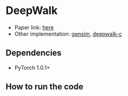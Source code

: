# DeepWalk

- Paper link: [here](https://arxiv.org/pdf/1403.6652.pdf)
- Other implementation: [gensim](https://github.com/phanein/deepwalk), [deepwalk-c](https://github.com/xgfs/deepwalk-c)

## Dependencies
- PyTorch 1.0.1+

## How to run the code

